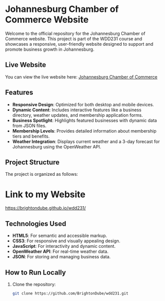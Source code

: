 # Johannesburg Chamber of Commerce Website

Welcome to the official repository for the Johannesburg Chamber of Commerce website. This project is part of the WDD231 course and showcases a responsive, user-friendly website designed to support and promote business growth in Johannesburg.

## Live Website

You can view the live website here: [Johannesburg Chamber of Commerce](https://brightondube.github.io/wdd231/)

## Features

- **Responsive Design**: Optimized for both desktop and mobile devices.
- **Dynamic Content**: Includes interactive features like a business directory, weather updates, and membership application forms.
- **Business Spotlight**: Highlights featured businesses with dynamic data from JSON files.
- **Membership Levels**: Provides detailed information about membership tiers and benefits.
- **Weather Integration**: Displays current weather and a 3-day forecast for Johannesburg using the OpenWeather API.

## Project Structure

The project is organized as follows:

# Link to my Website

https://brightondube.github.io/wdd231/

## Technologies Used

- **HTML5**: For semantic and accessible markup.
- **CSS3**: For responsive and visually appealing design.
- **JavaScript**: For interactivity and dynamic content.
- **OpenWeather API**: For real-time weather data.
- **JSON**: For storing and managing business data.

## How to Run Locally

1. Clone the repository:
   ```bash
   git clone https://github.com/BrightonDube/wdd231.git
